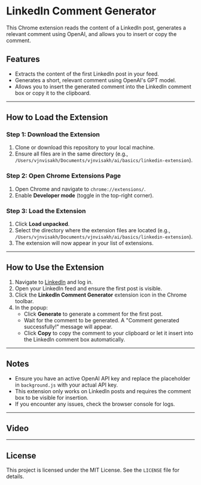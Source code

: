 # LinkedIn Comment Generator

This Chrome extension reads the content of a LinkedIn post, generates a relevant comment using OpenAI, and allows you to insert or copy the comment.

## Features
- Extracts the content of the first LinkedIn post in your feed.
- Generates a short, relevant comment using OpenAI's GPT model.
- Allows you to insert the generated comment into the LinkedIn comment box or copy it to the clipboard.

---

## How to Load the Extension

### Step 1: Download the Extension
1. Clone or download this repository to your local machine.
2. Ensure all files are in the same directory (e.g., `/Users/vjnvisakh/Documents/vjnvisakh/ai/basics/linkedin-extension`).

### Step 2: Open Chrome Extensions Page
1. Open Chrome and navigate to `chrome://extensions/`.
2. Enable **Developer mode** (toggle in the top-right corner).

### Step 3: Load the Extension
1. Click **Load unpacked**.
2. Select the directory where the extension files are located (e.g., `/Users/vjnvisakh/Documents/vjnvisakh/ai/basics/linkedin-extension`).
3. The extension will now appear in your list of extensions.

---

## How to Use the Extension

1. Navigate to [LinkedIn](https://www.linkedin.com/) and log in.
2. Open your LinkedIn feed and ensure the first post is visible.
3. Click the **LinkedIn Comment Generator** extension icon in the Chrome toolbar.
4. In the popup:
   - Click **Generate** to generate a comment for the first post.
   - Wait for the comment to be generated. A "Comment generated successfully!" message will appear.
   - Click **Copy** to copy the comment to your clipboard or let it insert into the LinkedIn comment box automatically.

---

## Notes
- Ensure you have an active OpenAI API key and replace the placeholder in `background.js` with your actual API key.
- This extension only works on LinkedIn posts and requires the comment box to be visible for insertion.
- If you encounter any issues, check the browser console for logs.

---

## Video

---

## License
This project is licensed under the MIT License. See the `LICENSE` file for details.
